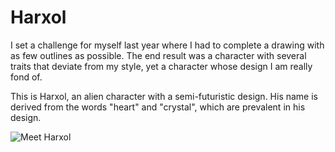 # Harxol

I set a challenge for myself last year where I had to complete a drawing with as few outlines as possible. The end result was a character with several traits that deviate from my style, yet a character whose design I am really fond of.

This is Harxol, an alien character with a semi-futuristic design. His name is derived from the words "heart" and "crystal", which are prevalent in his design. 

![Meet Harxol](https://arrowarchive.github.io/The-Arrowarchive/images/Harxol.png)
